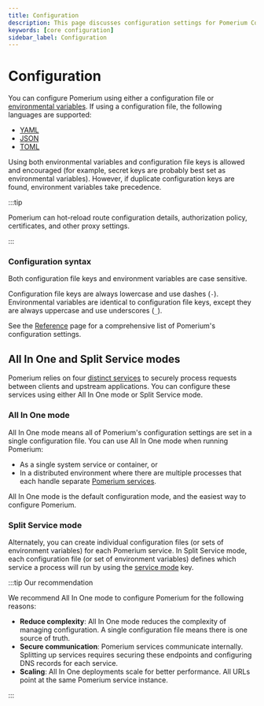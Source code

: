 ```yaml
---
title: Configuration
description: This page discusses configuration settings for Pomerium Core.
keywords: [core configuration]
sidebar_label: Configuration
---
```


# Configuration

You can configure Pomerium using either a configuration file or [environmental variables](https://en.wikipedia.org/wiki/Environment_variable). If using a configuration file, the following languages are supported:

- [YAML](https://yaml.org/)
- [JSON](https://www.json.org/json-en.html)
- [TOML](https://toml.io/en/)

Using both environmental variables and configuration file keys is allowed and encouraged (for example, secret keys are probably best set as environmental variables). However, if duplicate configuration keys are found, environment variables take precedence.

:::tip

Pomerium can hot-reload route configuration details, authorization policy, certificates, and other proxy settings.

:::

### Configuration syntax

Both configuration file keys and environment variables are case sensitive. 

Configuration file keys are always lowercase and use dashes (`-`). Environmental variables are identical to configuration file keys, except they are always uppercase and use underscores (`_`). 

See the [Reference](/docs/reference) page for a comprehensive list of Pomerium's configuration settings.

## All In One and Split Service modes

Pomerium relies on four [distinct services](/docs/internals/architecture) to securely process requests between clients and upstream applications. You can configure these services using either All In One mode or Split Service mode.

### All In One mode

All In One mode means all of Pomerium's configuration settings are set in a single configuration file. You can use All In One mode when running Pomerium: 

- As a single system service or container, or
- In a distributed environment where there are multiple processes that each handle separate [Pomerium services](/docs/internals/architecture#component-level). 

All In One mode is the default configuration mode, and the easiest way to configure Pomerium. 

### Split Service mode

Alternately, you can create individual configuration files (or sets of environment variables) for each Pomerium service. In Split Service mode, each configuration file (or set of environment variables) defines which service a process will run by using the [service mode](/docs/reference/service-mode) key.

:::tip Our recommendation

We recommend All In One mode to configure Pomerium for the following reasons: 

- **Reduce complexity**: All In One mode reduces the complexity of managing configuration. A single configuration file means there is one source of truth.
- **Secure communication**: Pomerium services communicate internally. Splitting up services requires securing these endpoints and configuring DNS records for each service.
- **Scaling**: All In One deployments scale for better performance. All URLs point at the same Pomerium service instance.

:::